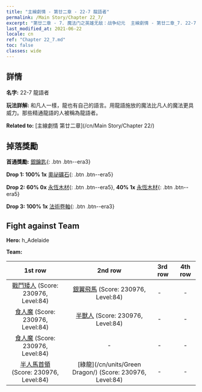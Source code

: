 ```yaml
---
title: "主線劇情 - 第廿二章 - 22-7 龍語者"
permalink: /Main Story/Chapter 22_7/
excerpt: "第廿二章 - 7. 魔法门之英雄无敌：战争纪元  主線劇情 - 第廿二章_7. 22-7 龍語者"
last_modified_at: 2021-06-22
locale: cn
ref: "Chapter 22_7.md"
toc: false
classes: wide
---
```


## 詳情

 **名字:** 22-7 龍語者

 **玩法詳解:** 和凡人一樣，龍也有自己的語言。用龍語施放的魔法比凡人的魔法更具威力。那些精通龍語的人被稱為龍語者。

 **Related to:** [主線劇情 第廿二章](/cn/Main Story/Chapter 22/)

## 掉落獎勵

 **首通獎勵:** [銀鑰匙](/cn/Items/con_693/){: .btn .btn--era3}

 **Drop 1:** **100% 1x** [奧祕礦石](/cn/Items/mat_75/){: .btn .btn--era5}

 **Drop 2:** **60% 0x** [永恆木材](/cn/Items/mat_69/){: .btn .btn--era5}, **40% 1x** [永恆木材](/cn/Items/mat_69/){: .btn .btn--era5}

 **Drop 3:** **100% 1x** [法術卷軸](/cn/Items/con_694/){: .btn .btn--era3}


## Fight against Team
 **Hero:** h_Adelaide

 **Team:**


  | 1st row | 2nd row | 3rd row | 4th row |
  |:----:|:----:|:----|:----:|
  | [戰鬥矮人](/cn/units/Dwarf/) (Score: 230976, Level:84)  | [銀翼飛馬](/cn/units/Pegasus/) (Score: 230976, Level:84)  | - | - |
  | [食人魔](/cn/units/Ogre/) (Score: 230976, Level:84)  | [半獸人](/cn/units/Orc/) (Score: 230976, Level:84)  | - | - |
  | [食人魔](/cn/units/Ogre/) (Score: 230976, Level:84)  | - | - | - |
  | [半人馬首領](/cn/units/Centaur/) (Score: 230976, Level:84)  | [綠龍](/cn/units/Green Dragon/) (Score: 230976, Level:84)  | - | - |


